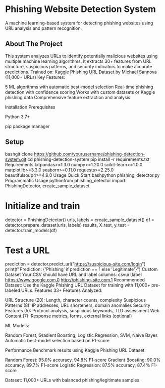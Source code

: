 # Phishing Website Detection System
A machine learning-based system for detecting phishing websites using URL analysis and pattern recognition.

## About The Project
This system analyzes URLs to identify potentially malicious websites using multiple machine learning algorithms. It extracts 30+ features from URL structure, suspicious patterns, and security indicators to make accurate predictions.
Trained on: Kaggle Phishing URL Dataset by Michael Sannova (11,000+ URLs)
Key Features:

5 ML algorithms with automatic best-model selection
Real-time phishing detection with confidence scoring
Works with custom datasets or Kaggle phishing data
Comprehensive feature extraction and analysis

Installation
Prerequisites

Python 3.7+

pip package manager

## Setup

bashgit clone https://github.com/yourusername/phishing-detection-system.git
cd phishing-detection-system
pip install -r requirements.txt
Requirements
txtpandas>=1.3.0
numpy>=1.20.0
scikit-learn>=1.0.0
matplotlib>=3.3.0
seaborn>=0.11.0
requests>=2.25.0
beautifulsoup4>=4.9.0
Usage
Quick Start
bashpython phishing_detector.py
Programmatic Usage
pythonfrom phishing_detector import PhishingDetector, create_sample_dataset

# Initialize and train
detector = PhishingDetector()
urls, labels = create_sample_dataset()
df = detector.prepare_dataset(urls, labels)
results, X_test, y_test = detector.train_models(df)

# Test a URL
prediction = detector.predict_url("https://suspicious-site.com/login")
print(f"Prediction: {'Phishing' if prediction == 1 else 'Legitimate'}")
Custom Dataset
Your CSV should have URL and label columns:
csvurl,label
https://www.google.com,0
http://phishing-site.com,1
Recommended Dataset: Use the Kaggle Phishing URL Dataset for training with 11,000+ pre-labeled URLs.
Features
33+ Features Analyzed:

URL Structure (20): Length, character counts, complexity
Suspicious Patterns (8): IP addresses, URL shorteners, domain anomalies
Security Features (5): Protocol analysis, suspicious keywords, TLD assessment
Web Content (7): Response metrics, forms, external links (optional)

ML Models:

Random Forest, Gradient Boosting, Logistic Regression, SVM, Naive Bayes
Automatic best-model selection based on F1-score

Performance
Benchmark results using Kaggle Phishing URL Dataset:

Random Forest: 95.0% accuracy, 94.8% F1-score
Gradient Boosting: 90.0% accuracy, 89.7% F1-score
Logistic Regression: 87.5% accuracy, 87.4% F1-score

Dataset: 11,000+ URLs with balanced phishing/legitimate samples
